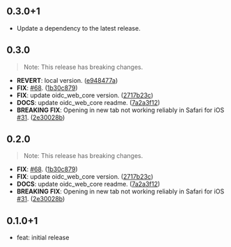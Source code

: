 ## 0.3.0+1

 - Update a dependency to the latest release.

## 0.3.0

> Note: This release has breaking changes.

 - **REVERT**: local version. ([e948477a](https://github.com/Bdaya-Dev/oidc/commit/e948477a7134b36f2cd7f80186632c0a57516afd))
 - **FIX**: [#68](https://github.com/Bdaya-Dev/oidc/issues/68). ([1b30c879](https://github.com/Bdaya-Dev/oidc/commit/1b30c879560bac4bdd02ee8d7771d1ce1764a074))
 - **FIX**: update oidc_web_core version. ([2717b23c](https://github.com/Bdaya-Dev/oidc/commit/2717b23c6808502f8121d0ee195edaeec26a5ab5))
 - **DOCS**: update oidc_web_core readme. ([7a2a3f12](https://github.com/Bdaya-Dev/oidc/commit/7a2a3f123102316c81bfe702351bea01ec925e61))
 - **BREAKING** **FIX**: Opening in new tab not working reliably in Safari for iOS [#31](https://github.com/Bdaya-Dev/oidc/issues/31). ([2e30028b](https://github.com/Bdaya-Dev/oidc/commit/2e30028b79f7ed1e7835d4656278b022a9c0ec62))

## 0.2.0

> Note: This release has breaking changes.

 - **FIX**: [#68](https://github.com/Bdaya-Dev/oidc/issues/68). ([1b30c879](https://github.com/Bdaya-Dev/oidc/commit/1b30c879560bac4bdd02ee8d7771d1ce1764a074))
 - **FIX**: update oidc_web_core version. ([2717b23c](https://github.com/Bdaya-Dev/oidc/commit/2717b23c6808502f8121d0ee195edaeec26a5ab5))
 - **DOCS**: update oidc_web_core readme. ([7a2a3f12](https://github.com/Bdaya-Dev/oidc/commit/7a2a3f123102316c81bfe702351bea01ec925e61))
 - **BREAKING** **FIX**: Opening in new tab not working reliably in Safari for iOS [#31](https://github.com/Bdaya-Dev/oidc/issues/31). ([2e30028b](https://github.com/Bdaya-Dev/oidc/commit/2e30028b79f7ed1e7835d4656278b022a9c0ec62))

## 0.1.0+1

- feat: initial release
